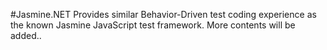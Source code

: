#Jasmine.NET
Provides similar Behavior-Driven test coding experience as the known Jasmine JavaScript test framework. More contents will be added..
